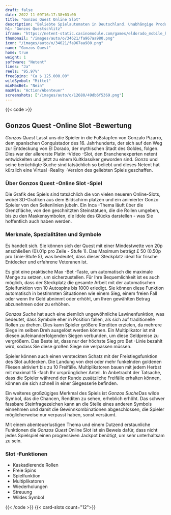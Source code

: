 ```yaml
---
draft: false
date: 2022-11-09T16:17:38+03:00
title: "Gonzos Quest Online Slot"
description: "Beliebte Spielautomaten in Deutschland. Unabhängige Produktbewertungen und exklusive Anmeldeangebote. Jetzt spielen!"
h1: "Gonzos Questschlitz"
iframe: "https://netent-static.casinomodule.com/games/eldorado_mobile_html/game/eldorado_mobile_html.xhtml?lobbyURL=https%3A%2F%2Fwww.netent.com%2Fen%2Fsection%2Fentertain%2F&server=https%3A%2F%2Fnetent-game.casinomodule.com%2F&sessId=DEMO1528964385650-82226-EUR&operatorId=default&gameId=eldorado_mobile_html&lang=en&integration=standard&keepAliveURL=&gameName=gonzos-quest.mobile&flashParams.bgcolor=000000&targetElement=game&staticServer=https%3A%2F%2Fnetent-static.casinomodule.com%2F"
thumbnail: "/images/auto/o/34621/fa967aa980.png"
icon: "/images/auto/o/34621/fa967aa980.png"
name: "Gonzos Quest"
home: true
weight: 1
software: "Netent"
lines: "Ja"
reels: "95.97%"
freeSpins: "Ca $ 125.000.00"
wildSymbol: "Mittel"
minMaxBet: "Nein"
maxWin: "Action/Abenteuer"
screenshots: ["/images/auto/o/12680/49db6f5369.png"]
---
```


{{< code >}}<h2>Gonzos Quest -Online Slot -Bewertung</h2><p><em>Gonzos Quest</em> Lasst uns die Spieler in die Fußstapfen von Gonzalo Pizarro, dem spanischen Conquistador des 16. Jahrhunderts, der sich auf den Weg zur Entdeckung von El Dorado, der mythischen Stadt des Goldes, folgen. Dies war der allererste Platin -Video -Slot, den Branchenexperten netent entwickelten und jetzt zu einem Kultklassiker geworden sind. Gonzo und seine berüchtigte Suche sind tatsächlich so beliebt und dieses Netent hat kürzlich eine Virtual -Reality -Version des geliebten Spiels geschaffen.</p><h3>Über Gonzos Quest -Online Slot -Spiel</h3><p>Die Grafik des Spiels sind tatsächlich die von vielen neueren Online-Slots, wobei 3D-Grafiken aus dem Bildschirm platzen und ein animierter Gonzo Spieler von den Seitenlinien jubeln. Ein Inca -Thema läuft über die Grenzfläche, von den geschnitzten Steinstatuen, die die Rollen umgeben, bis zu den Maskensymbolen, die Idole des Glücks darstellen - was Sie hoffentlich auch haben werden.</p><h3>Merkmale, Spezialitäten und Symbole</h3><p>Es handelt sich. Sie können sich der Quest mit einer Mindestwette von 20p anschließen (0).01p pro Zeile - Stufe 1). Das Maximum beträgt £ 50 (0.50p pro Linie-Stufe 5), was bedeutet, dass dieser Steckplatz ideal für frische Entdecker und erfahrene Veteranen ist.</p><p>Es gibt eine praktische Max -Bet -Taste, um automatisch die maximale Menge zu setzen, um sicherzustellen. Für Ihre Bequemlichkeit ist es auch möglich, dass der Steckplatz die gesamte Arbeit mit der automatischen Spielfunktion von 10 Autospins bis 1000 erledigt. Sie können diese Funktion automatisch in bestimmten Situationen wie einem Sieg, einem freien Fall oder wenn Ihr Geld abnimmt oder erhöht, um Ihren gewählten Betrag abzunehmen oder zu erhöhen.</p><p><em>Gonzos Suche</em> hat auch eine ziemlich ungewöhnliche Lawinenfunktion, was bedeutet, dass Symbole eher in Position fallen, als sich auf traditionelle Rollen zu drehen. Dies kann Spieler größere Renditen erzielen, da mehrere Siege im selben Dreh ausgelöst werden können. Ein Multiplikator ist mit diesen aufeinanderfolgenden Siegen verbunden, um diese Geldpreise zu vergrößern. Das Beste ist, dass nur der höchste Sieg pro Bet -Linie bezahlt wird, sodass Sie diese großen Siege nie verpassen müssen.</p><p>Spieler können auch einen versteckten Schatz mit der Freistiegsfunktion des Slot aufdecken. Die Landung von drei oder mehr funkelnden goldenen Fliesen aktiviert bis zu 10 Freifälle. Multiplikatoren bauen mit jedem Herbst mit maximal 15 -fach Ihr ursprünglicher Anteil. In Anbetracht der Tatsache, dass die Spieler während der Runde zusätzliche Freifälle erhalten können, können sie sich schnell in einer Siegesserie befinden.</p><p>Ein weiteres großzügiges Merkmal des Spiels ist <em>Gonzos Suche</em>Das wilde Symbol, das die Chancen, Renditen zu sehen, erheblich erhöht. Das schwer fassbare Steinfragezeichen kann an die Stelle eines anderen Symbols einnehmen und damit die Gewinnkombinationen abgeschlossen, die Spieler möglicherweise nur verpasst haben, sonst versäumt.</p><p>Mit einem abenteuerlustigen Thema und einem Dutzend erstaunliche Funktionen die <em>Gonzos Quest</em> Online Slot ist ein Beweis dafür, dass nicht jedes Spielspiel einen progressiven Jackpot benötigt, um sehr unterhaltsam zu sein.</p><h3>
Slot -Funktionen</h3><ul>
<li></span>
Kaskadierende Rollen</li>
<li></span>
Freie Spins</li>
<li></span>
Spielfunktion</li>
<li></span>
Multiplikatoren</li>
<li></span>
Wiederholungen</li>
<li></span>
Streuung</li>
<li></span>
Wildes Symbol</li></ul>{{< /code >}}
{{< card-slots count="12">}}